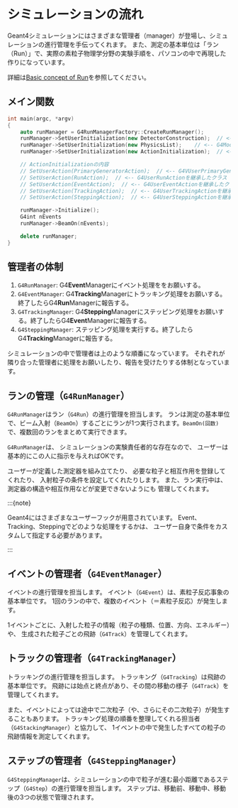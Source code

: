 # シミュレーションの流れ

Geant4シミュレーションにはさまざまな管理者（manager）が登場し、シミュレーションの進行管理を手伝ってくれます。
また、測定の基本単位は「ラン（Run）」で、実際の素粒子物理学分野の実験手順を、パソコンの中で再現した作りになっています。

詳細は[Basic concept of Run](https://geant4-userdoc.web.cern.ch/UsersGuides/ForApplicationDeveloper/html/Fundamentals/run.html)を参照してください。

## メイン関数

```cpp
int main(argc, *argv)
{
    auto runManager = G4RunManagerFactory::CreateRunManager();
    runManager->SetUserInitialization(new DetectorConstruction);  // <-- G4VUserDetectorConstructionを継承した自作クラス（必須）
    runManager->SetUserInitialization(new PhysicsList);    // <-- G4ModularPhysicsList もしくはG4VUserPhysicsListを継承した自作クラス（必須）
    runManager->SetUserInitialization(new ActionInitialization);  // <-- ユーザーアクションの設定>

    // ActionInitializationの内容
    // SetUserAction(PrimaryGeneratorAction);  // <-- G4VUserPrimaryGeneratorAction>
    // SetUserAction(RunAction);  // <-- G4UserRunActionを継承したクラス
    // SetUserAction(EventAction);  // <-- G4UserEventActionを継承したクラス
    // SetUserAction(TrackingAction);  // <-- G4UserTrackingActionを継承したクラス
    // SetUserAction(SteppingAction);  // <-- G4UserSteppingActionを継承したクラス

    runManager->Initialize();
    G4int nEvents
    runManager->BeamOn(nEvents);

    delete runManager;
}
```



## 管理者の体制

1. ``G4RunManager``: G4**Event**Managerにイベント処理ををお願いする。
2. ``G4EventManager``: G4**Tracking**Managerにトラッキング処理をお願いする。終了したらG4**Run**Managerに報告する。
3. ``G4TrackingManager``: G4**Stepping**Managerにステッピング処理をお願いする。終了したらG4**Event**Managerに報告する。
4. ``G4SteppingManager``: ステッピング処理を実行する。終了したらG4**Tracking**Managerに報告する。

シミュレーションの中で管理者は上のような順番になっています。
それぞれが隣り合った管理者に処理をお願いしたり、報告を受けたりする体制となっています。

## ランの管理（``G4RunManager``）

``G4RunManager``はラン（``G4Run``）の進行管理を担当します。
ランは測定の基本単位で、ビーム入射（``BeamOn``）するごとにランが1つ実行されます。``BeamOn(回数)``で、複数回のランをまとめて実行できます。

``G4RunManager``は、
シミュレーションの実験責任者的な存在なので、
ユーザーは基本的にこの人に指示を与えればOKです。

ユーザーが定義した測定器を組み立てたり、
必要な粒子と相互作用を登録してくれたり、
入射粒子の条件を設定してくれたりします。
また、ラン実行中は、測定器の構造や相互作用などが変更できないようにも
管理してくれます。

:::{note}

Geant4にはさまざまなユーザーフックが用意されています。
Event、Tracking、Steppingでどのような処理をするかは、
ユーザー自身で条件をカスタムして指定する必要があります。

:::

## イベントの管理者（``G4EventManager``）

イベントの進行管理を担当します。
イベント（``G4Event``）は、素粒子反応事象の基本単位です。
1回のランの中で、複数のイベント（＝素粒子反応）が発生します。

1イベントごとに、入射した粒子の情報（粒子の種類、位置、方向、エネルギー）や、
生成された粒子ごとの飛跡（``G4Track``）を管理してくれます。

## トラックの管理者（``G4TrackingManager``）

トラッキングの進行管理を担当します。
トラッキング（``G4Tracking``）は飛跡の基本単位です。
飛跡には始点と終点があり、その間の移動の様子（``G4Track``）を管理してくれます。

また、イベントによっては途中で二次粒子（や、さらにその二次粒子）が発生することもあります。
トラッキング処理の順番を整理してくれる担当者（``G4StackingManager``）と協力して、
1イベントの中で発生したすべての粒子の飛跡情報を測定してくれます。

## ステップの管理者（``G4SteppingManager``）

``G4SteppingManager``は、シミュレーションの中で粒子が進む最小距離であるステップ（``G4Step``）の進行管理を担当します。
ステップは、移動前、移動中、移動後の3つの状態で管理されます。
